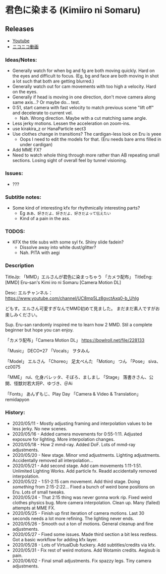 # 君色に染まる (Kimiiro ni Somaru)

## Releases
- [Youtube](https://www.youtube.com/watch?v=94J8AlPao0Y)
- [ニコニコ動画]()

### Ideas/Notes:
- Generally watch for when bg and fg are both moving quickly. Hard on the eyes and difficult to focus. (Eg, bg and face are both moving in shot a lot such that both are getting blurred.)
- Generally watch out for cam movements with too high a velocity. Hard on the eyes.
- Generally if head is moving in one direction, don't move camera along same axis...? Or maybe do... test.
- 0:51, start camera with fast velocity to match previous scene "lift off" and decelerate to current vel.
	- Nah. Wrong direction. Maybe with a cut matching same angle.
- Less jerky motions. Lessen the acceleration on zoom-ins.
- use kirakira_z or HanaParticle sect3
- Use clothes change in transitions? The cardigan-less look on Eru is yeee
	- Oops I need to edit the models for that. (Eru needs bare arms filled in under cardigan)
- Add MME FX?
- Need to watch whole thing through more rather than AB repeating small sections. Losing sight of overall feel by tunnel visioning.

### Issues:
- ???

### Subtitle notes:
- Some kind of interesting kfx for rhythmically interesting parts?
	- Eg `ああ、好きだよ、好きだよ、好きだよって伝えたい`
	- Kind of a pain in the ass.

### TODOS:
- KFX the title subs with some syl fx. Shiny slide fadein?
	- Dissolve away into white dust/glitter?
	- Nah. PITA with aegi

### Description
TitleJp: 「MMD」エルさんが君色に染まっちゃう 「カメラ配布」
TitleEng: [MMD] Eru-san's Kimi iro ni Somaru [Camera Motion DL]

Desc:
エルチャンネル：https://www.youtube.com/channel/UC8mp5Lz8gvctAxq0-b_UhIg

どもす。エルさん可愛すぎなんでMMD初めて見ました。
まだまだ素人ですがお楽しみください。

Sup. Eru-san randomly inspired me to learn how 2 MMD.
Stil a complete beginner but hope you can enjoy.

「カメラ配布」「Camera Motion DL」
https://bowlroll.net/file/228133

「Music」 DECO\*27
「Vocals」 ヲタみん

「Model」 エルさん
「Choreo」 足太ぺんた
「Motion」 つん
「Pose」 siva、cz0075

「MME」 rui、化身バレッタ、そぼろ、ましまし
「Stage」 落書きさん、公開、怪獣対若大将P、ゆづき、＠Ai

「Fonts」 あんずもじ、Play Day
「Camera & Video & Translation」 remidapyon


### History:
- 2020/05/11 - Mostly adjusting framing and interpolation values to be less jerky. No new scenes.
- 2020/05/16 - Added camera movements for 0:55-1:11. Adjusted exposure for lighting. More interpolation changes.
- 2020/05/18 - How 2 mmd-ray. Added DoF. Lots of mmd-ray adjustments.
- 2020/05/20 - New stage. Minor vmd adjustments. Lighting adjustments. Accidentally removed all interpolation...
- 2020/05/21 - Add second stage. Add cam movements 1:11-1:51. Unlimited Lighting Works. Add particle fx. Readd accidentally removed interpolation.
- 2020/05/22 - 1:51-2:15 cam movement. Add third stage. Doing _something_ from 2:15-2:22... Fixed a bunch of weird bone positions on Eru. Lots of small tweaks.
- 2020/05/24 - That 2:15 thing was never gonna work rip. Fixed weird clothes physics bug. More camera interpolation. Clean up. Many (failed) attempts at MME FX.
- 2020/05/25 - Finish up first iteration of camera motions. Last 30 seconds needs a lot more refining. The lighting never ends.
- 2020/05/26 - Smooth out a ton of motions. General cleanup and fine adjustments.
- 2020/05/27 - Fixed some issues. Made third section a bit less restless. Got a basic workflow for adding kfx layer.
- 2020/05/28 - Lots of VirtualDub fuckery. Add subtitles/credits via kfx.
- 2020/05/31 - Fix rest of weird motions. Add Wotamin credits. Aegisub is pain.
- 2020/06/02 - Final small adjustments. Fix spazzy legs. Tiny camera adjustments.